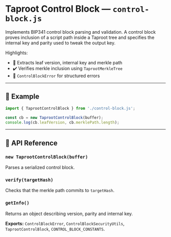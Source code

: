 # Taproot Control Block — `control-block.js`

Implements BIP341 control block parsing and validation. A control block proves inclusion of a script path inside a Taproot tree and specifies the internal key and parity used to tweak the output key.

Highlights:

- 📄 Extracts leaf version, internal key and merkle path
- ✔️ Verifies merkle inclusion using `TaprootMerkleTree`
- 🔐 `ControlBlockError` for structured errors

---

## 🧪 Example

```js
import { TaprootControlBlock } from './control-block.js';

const cb = new TaprootControlBlock(buffer);
console.log(cb.leafVersion, cb.merklePath.length);
```

---

## 🧠 API Reference

### `new TaprootControlBlock(buffer)`
Parses a serialized control block.

### `verify(targetHash)`
Checks that the merkle path commits to `targetHash`.

### `getInfo()`
Returns an object describing version, parity and internal key.

**Exports:** `ControlBlockError`, `ControlBlockSecurityUtils`, `TaprootControlBlock`, `CONTROL_BLOCK_CONSTANTS`.

